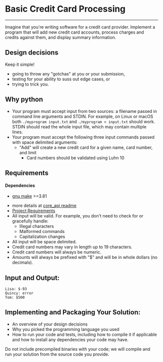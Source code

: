 # Basic Credit Card Processing

---

Imagine that you're writing software for a credit card provider. Implement a
program that will add new credit card accounts, process charges and credits
against them, and display summary information.

## Design decisions

Keep it simple!

- going to throw any "gotchas" at you or your submission,
- testing for your ability to suss out edge cases, or
- trying to trick you.

## Why python

- Your program must accept input from two sources: a filename passed in
  command line arguments and STDIN. For example, on Linux or macOS both
  `./myprogram input.txt` and `./myprogram < input.txt` should work. STDIN should read the
  whole input file, which may contain multiple lines.
- Your program must accept the following three input commands passed with space delimited
  arguments:
  - "Add" will create a new credit card for a given name, card number, and limit
    - Card numbers should be validated using Luhn 10

## Requirements

#### Dependencies

- [gnu make](https://www.gnu.org/software/make/) >=3.81

* more details at [core_api readme](https://github.com/QuicketSolutions/core_api)
* [Project Requirements](https://github.com/jack5432109/Basic-Credit-Card-Processing/wiki/Project-Requirements)
* All input will be valid. For example, you don't need to check for or gracefully handle:
  - Illegal characters
  - Malformed commands
  - Capitalization changes
* All input will be space delimited.
* Credit card numbers may vary in length up to 19 characters.
* Credit card numbers will always be numeric.
* Amounts will always be prefixed with "\$" and will be in whole dollars (no
  decimals).

## Input and Output:

```
Lisa: $-93
Quincy: error
Tom: $500
```

## Implementing and Packaging Your Solution:

- An overview of your design decisions
- Why you picked the programming language you used
- How to run your code and tests, including how to compile it if applicable and
  how to install any dependencies your code may have.

Do not include precompiled binaries with your code; we will compile and run
your solution from the source code you provide.
